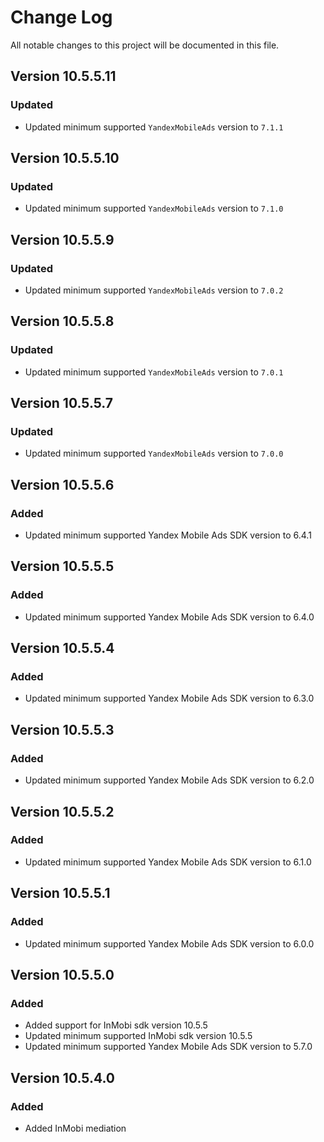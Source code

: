 # Change Log

All notable changes to this project will be documented in this file.

## Version 10.5.5.11

### Updated

- Updated minimum supported `YandexMobileAds` version to `7.1.1`

## Version 10.5.5.10

### Updated

- Updated minimum supported `YandexMobileAds` version to `7.1.0`

## Version 10.5.5.9

### Updated

- Updated minimum supported `YandexMobileAds` version to `7.0.2`

## Version 10.5.5.8

### Updated

- Updated minimum supported `YandexMobileAds` version to `7.0.1`

## Version 10.5.5.7

### Updated

- Updated minimum supported `YandexMobileAds` version to `7.0.0`

## Version 10.5.5.6

### Added

- Updated minimum supported Yandex Mobile Ads SDK version to 6.4.1

## Version 10.5.5.5

### Added

- Updated minimum supported Yandex Mobile Ads SDK version to 6.4.0

## Version 10.5.5.4

### Added

- Updated minimum supported Yandex Mobile Ads SDK version to 6.3.0

## Version 10.5.5.3

### Added

- Updated minimum supported Yandex Mobile Ads SDK version to 6.2.0

## Version 10.5.5.2

### Added

- Updated minimum supported Yandex Mobile Ads SDK version to 6.1.0

## Version 10.5.5.1

### Added

- Updated minimum supported Yandex Mobile Ads SDK version to 6.0.0

## Version 10.5.5.0

### Added

- Added support for InMobi sdk version 10.5.5
- Updated minimum supported InMobi sdk version 10.5.5
- Updated minimum supported Yandex Mobile Ads SDK version to 5.7.0

## Version 10.5.4.0

### Added

- Added InMobi mediation

